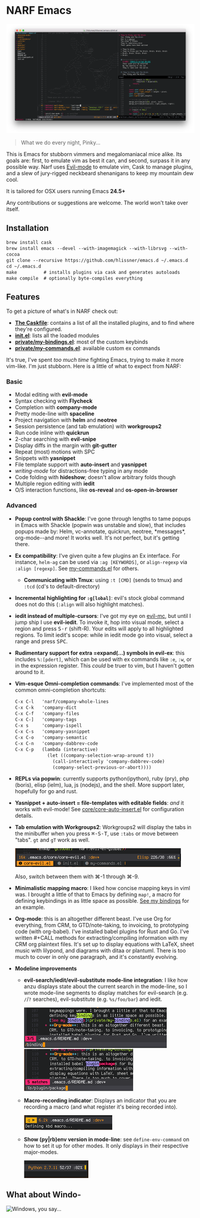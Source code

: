 # NARF Emacs

![Screenshot](assets/screenshots/01.png)

> What we do every night, Pinky...

This is Emacs for stubborn vimmers and megalomaniacal mice alike. Its goals are:
first, to emulate vim as best it can, and second, surpass it in any possible
way. Narf uses [Evil-mode](https://gitorious.org/evil/pages/Home) to emulate
vim, Cask to manage plugins, and a slew of jury-rigged neckbeard shenanigans to
keep my mountain dew cool.

It is tailored for OSX users running Emacs **24.5+**

Any contributions or suggestions are welcome. The world won't take over itself.

## Installation

```
brew install cask
brew install emacs --devel --with-imagemagick --with-librsvg --with-cocoa
git clone --recursive https://github.com/hlissner/emacs.d ~/.emacs.d
cd ~/.emacs.d
make          # installs plugins via cask and generates autoloads
make compile  # optionally byte-compiles everything
```

## Features

To get a picture of what's in NARF check out:

* **[The Caskfile](Cask)**: contains a list of all the installed plugins, and to find where
  they're configured.
* **[init.el](init.el)**: lists all the loaded modules
* **[private/my-bindings.el](private/my-bindings.el)**: most of the custom keybinds
* **[private/my-commands.el](private/my-commands.el)**: available custom ex commands

It's true, I've spent _too much time_ fighting Emacs, trying to make it more vim-like. I'm
just stubborn. Here is a little of what to expect from NARF:

### Basic

  * Modal editing with **evil-mode**
  * Syntax checking with **Flycheck**
  * Completion with **company-mode**
  * Pretty mode-line with **spaceline**
  * Project navigation with **helm** and **neotree**
  * Session persistence (and tab emulation) with **workgroups2**
  * Run code inline with **quickrun**
  * 2-char searching with **evil-snipe**
  * Display diffs in the margin with **git-gutter**
  * Repeat (most) motions with SPC
  * Snippets with **yasnippet**
  * File template support with **auto-insert** and **yasnippet**
  * *writing-mode* for distractions-free typing in any mode
  * Code folding with **hideshow**; doesn't allow arbitrary folds though
  * Multiple region editing with **iedit**
  * O/S interaction functions, like **os-reveal** and **os-open-in-browser**

### Advanced

  * **Popup control with Shackle**: I've gone through lengths to tame popups in Emacs with
    Shackle (popwin was unstable and slow), that includes popups made by: Helm,
    vc-annotate, quickrun, neotree, \*messages\*, org-mode--and more! It works well. It's
    not perfect, but it's getting there.
  * **Ex compatibility**: I've given quite a few plugins an Ex interface. For instance,
    `helm-ag` can be used via `:ag [KEYWORDS]`, or `align-regexp` via `:align [regexp]`.
    See [my-commands.el](private/my-commands.el) for others.
    * **Communicating with Tmux**: using `:t [CMD]` (sends to tmux) and `:tcd` (cd's to
      default-directory)
  * **Incremental highlighting for `:g[lobal]`**: evil's stock global command does not do
    this (`:align` will also highlight matches).
  * **iedit instead of multiple-cursors**: I've got my eye on
    [evil-mc](https://github.com/gabesoft/evil-mc), but until I jump ship I use
    **evil-iedit**. To invoke it, hop into visual mode, select a region and press
    <kbd>S-r</kbd> (shift-R). Your edits will apply to all highlighted regions. To limit
    iedit's scope: while in iedit mode go into visual, select a range and press
    <kbd>SPC</kbd>.
  * **Rudimentary support for extra =expand(...) symbols in evil-ex**: this includes
    `%:[pdert]`, which can be used with ex commands like `:e`, `:w`, or in the expression
    register. This *could* be truer to vim, but I haven't gotten around to it.
  * **Vim-esque Omni-completion commands**: I've implemented most of the common
    omni-completion shortcuts:

    ```
    C-x C-l   'narf/company-whole-lines
    C-x C-k   'company-dict
    C-x C-f   'company-files
    C-x C-]   'company-tags
    C-x s     'company-ispell
    C-x C-s   'company-yasnippet
    C-x C-o   'company-semantic
    C-x C-n   'company-dabbrev-code
    C-x C-p   (lambda (interactive)
                (let ((company-selection-wrap-around t))
                  (call-interactively 'company-dabbrev-code)
                  (company-select-previous-or-abort))))
    ```

  * **REPLs via popwin**: currently supports python(ipython), ruby (pry), php (boris),
    elisp (ielm), lua, js (nodejs), and the shell. More support later, hopefully for go
    and rust.
  * **Yasnippet + auto-insert = file-templates with editable fields**: _and_ it works with
    evil-mode! See [core/core-auto-insert.el](core/core-auto-insert.el) for configuration
    details.
  * **Tab emulation with Workgroups2**: Workgroups2 will display the tabs in the
    minibuffer when you press <kbd>⌘-S-T</kbd>, use `:tabs` or move between "tabs". `gt`
    and `gT` work as well.

    ![Workgroups2 tabs emulation](assets/screenshots/wg-tabs.png)

    Also, switch between them with ⌘-1 through ⌘-9.

  * **Minimalistic mapping macro**: I liked how concise mapping keys in viml was. I
    brought a little of that to Emacs by defining `map!`, a macro for defining keybindings
    in as little space as possible. [See my bindings](private/my-bindings.el) for an
    example.
  * **Org-mode**: this is an altogether different beast. I've use Org for everything, from
    CRM, to GTD/note-taking, to invoicing, to prototyping code (with org-babel). I've
    installed babel plugins for Rust and Go. I've written #+CALL methods for
    extracting/compiling information with my CRM org plaintext files. It's set up to
    display equations with LaTeX, sheet music with lilypond, and diagrams with ditaa or
    plantuml. There is too much to cover in only one paragraph, and it's constantly
    evolving.
  * **Modeline improvements**
    * **evil-search/iedit/evil-substitute mode-line integration**: I like how anzu
      displays state about the current search in the mode-line, so I wrote mode-line
      segments to display matches for evil-search (e.g. `/`/`?` searches), evil-substitute
      (e.g. `%s/foo/bar`) and iedit.

      ![matches count in mode-line](assets/screenshots/ml-search.png)
      ![substitutions count in mode-line](assets/screenshots/ml-subst.png)
    * **Macro-recording indicator**: Displays an indicator that you are recording a macro
      (and what register it's being recorded into).

      ![macro indicator in modeline](assets/screenshots/ml-macro.png)
    * **Show (py|rb)env version in mode-line**: see `define-env-command` on how to set it up
      for other modes. It only displays in their respective major-modes.

      ![py/rb version in modeline](assets/screenshots/ml-version.png)


## What about Windo-
![Windows, you say...](http://i3.kym-cdn.com/photos/images/newsfeed/000/549/293/504.gif)
